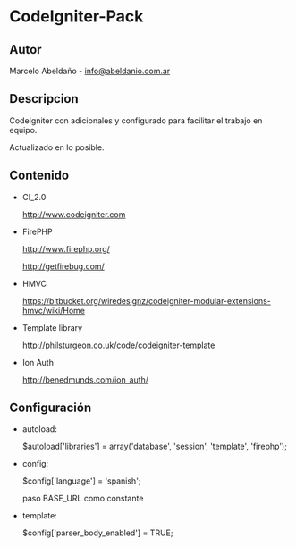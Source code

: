 CodeIgniter-Pack
==================

Autor
------

Marcelo Abeldaño - <info@abeldanio.com.ar>

Descripcion
-----------

CodeIgniter con adicionales y configurado para facilitar el trabajo en equipo.

Actualizado en lo posible.


Contenido
-----
* CI_2.0 

	http://www.codeigniter.com

* FirePHP

	http://www.firephp.org/

	http://getfirebug.com/


* HMVC 

	https://bitbucket.org/wiredesignz/codeigniter-modular-extensions-hmvc/wiki/Home

* Template library 

	http://philsturgeon.co.uk/code/codeigniter-template

* Ion Auth
	
	http://benedmunds.com/ion_auth/
	


Configuración
-----

* autoload:

	$autoload['libraries']	= array('database', 'session', 'template', 'firephp');

* config: 

	$config['language']	= 'spanish'; 

	paso BASE_URL como constante

* template: 

	$config['parser_body_enabled'] = TRUE;







